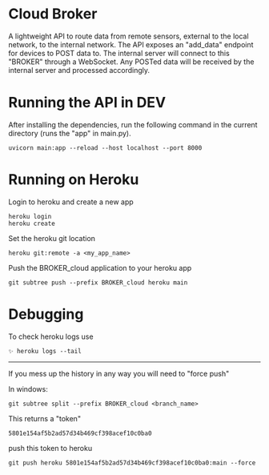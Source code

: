 # Cloud Broker

A lightweight API to route data from remote sensors, external to the local network, to the internal network. The API exposes an "add_data" endpoint for devices to POST data to. The internal server will connect to this "BROKER" through a WebSocket. Any POSTed data will be received by the internal server and processed accordingly.

# Running the API in DEV
After installing the dependencies, run the following command in the current directory (runs the "app" in main.py).

    uvicorn main:app --reload --host localhost --port 8000

# Running on Heroku

Login to heroku and create a new app

    heroku login
    heroku create

Set the heroku git location

    heroku git:remote -a <my_app_name>

Push the BROKER_cloud application to your heroku app

    git subtree push --prefix BROKER_cloud heroku main


# Debugging

To check heroku logs use

    ✨ heroku logs --tail

_____

If you mess up the history in any way you will need to "force push"

In windows:

    git subtree split --prefix BROKER_cloud <branch_name>

This returns a "token"

    5801e154af5b2ad57d34b469cf398acef10c0ba0

push this token to heroku

    git push heroku 5801e154af5b2ad57d34b469cf398acef10c0ba0:main --force

